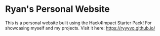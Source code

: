# Ryan's Personal Website
This is a personal website built using the Hack4Impact Starter Pack!
For showcasing myself and my projects.
Visit it here: https://ryyyvo.github.io/